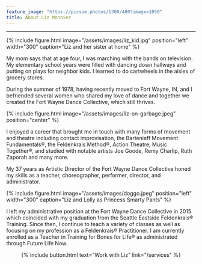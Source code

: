 ```yaml
---
feature_image: "https://picsum.photos/1300/400?image=1050"
title: About Liz Monnier
---
```


<hr/>

{% include figure.html image="/assets/images/liz_kid.jpg" position="left" width="300" caption="Liz and her sister at home" %}

My mom says that at age four, I was marching with the bands on television. My
elementary school years were filled with dancing down hallways and putting on
plays for neighbor kids. I learned to do cartwheels in the aisles of grocery stores.

During the summer of 1978, having recently moved to Fort Wayne, IN, and I befriended
several women who shared my love of dance and together we created the Fort
Wayne Dance Collective, which still thrives.

{% include figure.html image="/assets/images/liz-on-garbage.jpeg" position="center" %}

I enjoyed a career that brought me in touch with many forms of movement and
theatre including contact improvisation, the Bartenieff Movement Fundamentals®,
the Feldenkrais Method®, Action Theatre, Music Together®, and studied with
notable artists Joe Goode, Remy Charlip, Ruth Zaporah and many more.

My 37 years as Artistic Director of the Fort Wayne Dance Collective honed my skills
as a teacher, choreographer, performer, director, and administrator.

{% include figure.html image="/assets/images/doggo.jpeg" position="left" width="300" caption="Liz and Lolly as Princess Smarty Pants" %}

I left my administrative position at the Fort Wayne Dance Collective in 2015 which
coincided with my graduation from the Seattle Eastside Feldenkrais® Training.
Since then, I continue to teach a variety of classes as well as focusing on my
profession as a Feldenkrais® Practitioner. I am currently enrolled as a Teacher in
Training for Bones for Life® as administrated through Future Life Now.

<p style="text-align: center;">{% include button.html text="Work with Liz" link="/services" %}</p>

